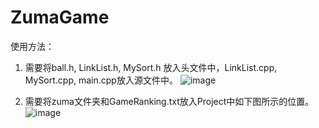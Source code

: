 # ZumaGame
使用方法：
1.	需要将ball.h, LinkList.h, MySort.h 放入头文件中，LinkList.cpp, MySort.cpp, main.cpp放入源文件中。
![image](https://user-images.githubusercontent.com/84488019/118913611-5e96c100-b95c-11eb-9da7-6a978b39408c.png)

2.	需要将zuma文件夹和GameRanking.txt放入Project中如下图所示的位置。
![image](https://user-images.githubusercontent.com/84488019/118913107-6e61d580-b95b-11eb-8ca2-56c874e4c5f2.png)
